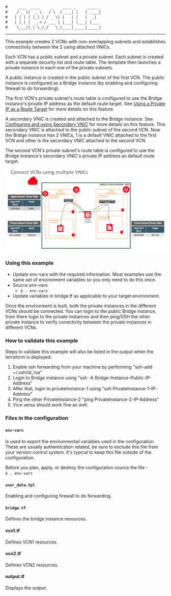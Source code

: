    #     ___  ____     _    ____ _     _____
    #    / _ \|  _ \   / \  / ___| |   | ____|
    #   | | | | |_) | / _ \| |   | |   |  _|
    #   | |_| |  _ < / ___ | |___| |___| |___
    #    \___/|_| \_/_/   \_\____|_____|_____|
***
This example creates 2 VCNs with non-overlapping subnets and establishes connectivity between the 2 using attached VNICs.

Each VCN has a public subnet and a private subnet. Each subnet is created with a separate security list and route table. 
The template then launches a private instance in each one of the private subnets.

A public instance is created in the public subnet of the first VCN. 
The public instance is configured as a Bridge instance (by enabling and configuring firewall to do forwarding).

The first VCN's private subnet's route table is configured to use the Bridge instance's private IP address as the default route target. See [Using a Private IP as a Route Target](https://docs.us-phoenix-1.oraclecloud.com/Content/Network/Tasks/managingroutetables.htm#privateip) for more details on this feature.

A secondary VNIC is created and attached to the Bridge instance. See [Configuring and using Secondary VNIC](https://docs.cloud.oracle.com/iaas/Content/Network/Tasks/managingVNICs.htm) for more details on this feature. This secondary VNIC is attached to the public subnet of the second VCN. Now the Brdige instance has 2 VNICs, 1 is a default VNIC attached to the first VCN and other is the secondary VNIC attached to the second VCN.

The second VCN's private subnet's route table is configured to use the Bridge instance's secondary VNIC's private IP address as default route target. 

![Architecture diagram](images/connect_vcns_using_multiple_vnics.png)

### Using this example
* Update env-vars with the required information. Most examples use the same set of environment variables so you only need to do this once.
* Source env-vars
  * `$ . env-vars`
* Update variables in bridge.tf as applicable to your target environment.

Once the environment is built, both the private instances in the different VCNs should be connected. You can login to the public Bridge instance, from there login to the private instances and then ping/SSH the other private instance to verify conectivity between the private instances in different VCNs.

### How to validate this example
Steps to validate this example will also be listed in the output when the terraform is deployed. 
1. Enable ssh forwarding from your machine by performing "ssh-add ~/.ssh/id_rsa"
2. Login to Bridge instance using "ssh -A Bridge-Instance-Public-IP-Address"
3. After that, login to privateInstance-1 using "ssh PrivateInstance-1-IP-Address"
4. Ping the other PrivateInstance-2 "ping PrivateInstance-2-IP-Address"
5. Vice versa should work fine as well.

### Files in the configuration

#### `env-vars`
Is used to export the environmental variables used in the configuration. These are usually authentication related, be sure to exclude this file from your version control system. It's typical to keep this file outside of the configuration.

Before you plan, apply, or destroy the configuration source the file -  
`$ . env-vars`

#### `user_data.tpl`
Enabling and configuring firewall to do forwarding.

#### `bridge.tf`
Defines the bridge instance resources.

#### vcn1.tf
Defines VCN1 resources.

#### vcn2.tf
Defines VCN2 resources.

#### output.tf
Displays the output.
